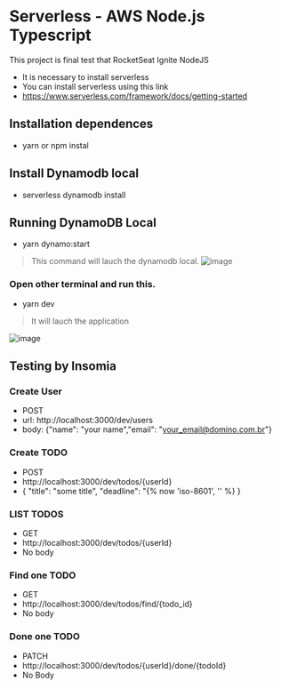 # Serverless - AWS Node.js Typescript

This project is final test that RocketSeat Ignite NodeJS
- It is necessary to install serverless 
- You can install serverless using this link 
- https://www.serverless.com/framework/docs/getting-started

## Installation dependences
- yarn or npm instal

## Install Dynamodb local
- serverless dynamodb install

## Running DynamoDB Local
- yarn dynamo:start
> This command will lauch the dynamodb local.
![image](https://user-images.githubusercontent.com/19477370/135466279-6f88aa0d-b56d-4124-8940-5e3fd9b07ed0.png)

### Open other terminal and run this.
- yarn dev
> It will lauch the application

![image](https://user-images.githubusercontent.com/19477370/135462599-9c2f492e-4822-4c5b-9494-9ab221985ba0.png)


## Testing by Insomia

### Create User
- POST
- url: http://localhost:3000/dev/users
- body: {"name": "your name","email": "your_email@domino.com.br"}

### Create TODO
- POST
- http://localhost:3000/dev/todos/{userId}
- { "title": "some title", "deadline": "{% now 'iso-8601', '' %} }

### LIST TODOS
- GET
- http://localhost:3000/dev/todos/{userId}
- No body

### Find one TODO
- GET
- http://localhost:3000/dev/todos/find/{todo_id}
- No body

### Done one TODO
- PATCH
- http://localhost:3000/dev/todos/{userId}/done/{todoId}
- No Body
